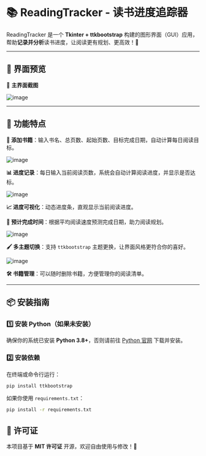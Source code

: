 # 📚 **ReadingTracker - 读书进度追踪器**  

ReadingTracker 是一个 **Tkinter + ttkbootstrap** 构建的图形界面（GUI）应用，帮助**记录并分析**读书进度，让阅读更有规划、更高效！🚀  

---
## 📸 **界面预览**

🚀 **主界面截图**  

![image](https://github.com/user-attachments/assets/6bcba4eb-8a23-4ec2-82ce-35eb3e897c4b)

---

## 🎯 **功能特点**
**📖 添加书籍**：输入书名、总页数、起始页数、目标完成日期，自动计算每日阅读目标。 

![image](https://github.com/user-attachments/assets/63b732cd-0241-48c2-9f8c-8a75ff9684b0)

**📊 进度记录**：每日输入当前阅读页数，系统会自动计算阅读进度，并显示是否达标。  

![image](https://github.com/user-attachments/assets/4c7b7be2-6beb-4c46-be17-8c3537a9358e)

**📈 进度可视化**：动态进度条，直观显示当前阅读进度。  

**📅 预计完成时间**：根据平均阅读速度预测完成日期，助力阅读规划。  

![image](https://github.com/user-attachments/assets/e1102e3c-ed3b-47f3-b77d-31b261691897)

**🖌️ 多主题切换**：支持 `ttkbootstrap` 主题更换，让界面风格更符合你的喜好。  

![image](https://github.com/user-attachments/assets/c763a324-ddbb-4f98-ba74-23f8a9ef8ca8)

**🛠 书籍管理**：可以随时删除书籍，方便管理你的阅读清单。  

---

## 📦 **安装指南**

### 1️⃣ **安装 Python（如果未安装）**  

确保你的系统已安装 **Python 3.8+**，否则请前往 [Python 官网](https://www.python.org/) 下载并安装。

### 2️⃣ **安装依赖**  

在终端或命令行运行：
```bash
pip install ttkbootstrap
```
如果你使用 `requirements.txt`：
```bash
pip install -r requirements.txt
```

## 📄 **许可证**
本项目基于 **MIT 许可证** 开源，欢迎自由使用与修改！🎉  
